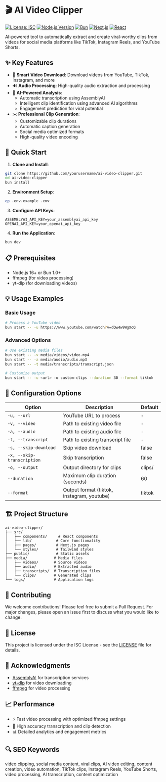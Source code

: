 # 🎬 AI Video Clipper

[![License: ISC](https://img.shields.io/badge/License-ISC-blue.svg)](https://opensource.org/licenses/ISC)
[![Node.js Version](https://img.shields.io/badge/node-%3E%3D16.0.0-brightgreen)](https://nodejs.org)
[![Bun](https://img.shields.io/badge/Bun-1.0.0+-brightgreen)](https://bun.sh)
[![Next.js](https://img.shields.io/badge/Next.js-15.0.0+-black)](https://nextjs.org)
[![React](https://img.shields.io/badge/React-19.0.0+-blue)](https://react.dev)

AI-powered tool to automatically extract and create viral-worthy clips from videos for social media platforms like TikTok, Instagram Reels, and YouTube Shorts.

## ✨ Key Features

- 🎥 **Smart Video Download**: Download videos from YouTube, TikTok, Instagram, and more
- 🔊 **Audio Processing**: High-quality audio extraction and processing
- 🤖 **AI-Powered Analysis**: 
  - Automatic transcription using AssemblyAI
  - Intelligent clip identification using advanced AI algorithms
  - Engagement prediction for viral potential
- ✂️ **Professional Clip Generation**:
  - Customizable clip durations
  - Automatic caption generation
  - Social media optimized formats
  - High-quality video encoding

## 🚀 Quick Start

1. **Clone and Install**:
```bash
git clone https://github.com/yourusername/ai-video-clipper.git
cd ai-video-clipper
bun install
```

2. **Environment Setup**:
```bash
cp .env.example .env
```

3. **Configure API Keys**:
```env
ASSEMBLYAI_API_KEY=your_assemblyai_api_key
OPENAI_API_KEY=your_openai_api_key
```

4. **Run the Application**:
```bash
bun dev
```

## 📋 Prerequisites

- Node.js 16+ or Bun 1.0+
- ffmpeg (for video processing)
- yt-dlp (for downloading videos)

## 💡 Usage Examples

### Basic Usage
```bash
# Process a YouTube video
bun start -- -u https://www.youtube.com/watch?v=dQw4w9WgXcQ
```

### Advanced Options
```bash
# Use existing media files
bun start -- -v media/videos/video.mp4
bun start -- -a media/audio/audio.mp3
bun start -- -t media/transcripts/transcript.json

# Customize output
bun start -- -u <url> -o custom-clips --duration 30 --format tiktok
```

## 🔧 Configuration Options

| Option | Description | Default |
|--------|-------------|---------|
| `-u, --url` | YouTube URL to process | - |
| `-v, --video` | Path to existing video file | - |
| `-a, --audio` | Path to existing audio file | - |
| `-t, --transcript` | Path to existing transcript file | - |
| `-s, --skip-download` | Skip video download | false |
| `-x, --skip-transcription` | Skip transcription | false |
| `-o, --output` | Output directory for clips | clips/ |
| `--duration` | Maximum clip duration (seconds) | 60 |
| `--format` | Output format (tiktok, instagram, youtube) | tiktok |

## 🏗️ Project Structure

```
ai-video-clipper/
├── src/
│   ├── components/     # React components
│   ├── lib/           # Core functionality
│   ├── pages/         # Next.js pages
│   └── styles/        # Tailwind styles
├── public/            # Static assets
├── media/            # Media files
│   ├── videos/       # Source videos
│   ├── audio/        # Extracted audio
│   ├── transcripts/  # Transcription files
│   └── clips/        # Generated clips
└── logs/             # Application logs
```

## 🤝 Contributing

We welcome contributions! Please feel free to submit a Pull Request. For major changes, please open an issue first to discuss what you would like to change.

## 📝 License

This project is licensed under the ISC License - see the [LICENSE](LICENSE) file for details.

## 🙏 Acknowledgments

- [AssemblyAI](https://www.assemblyai.com/) for transcription services
- [yt-dlp](https://github.com/yt-dlp/yt-dlp) for video downloading
- [ffmpeg](https://ffmpeg.org/) for video processing

## 📈 Performance

- ⚡ Fast video processing with optimized ffmpeg settings
- 🎯 High accuracy transcription and clip detection
- 📊 Detailed analytics and engagement metrics

## 🔍 SEO Keywords

video clipping, social media content, viral clips, AI video editing, content creation, video automation, TikTok clips, Instagram Reels, YouTube Shorts, video processing, AI transcription, content optimization 